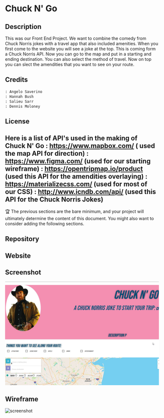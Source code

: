 # Chuck N' Go
## Description
This was our Front End Project.  We want to combine the comedy from Chuck Norris jokes with a travel app that also included amenities.  When you first come to the website you will see a joke at the top.  This is coming form a Chuck Norris API.  Now you can go to the map and put in a starting and ending destination.  You can also select the method of travel.  Now on top you can slect the amendities that you want to see on your route.

## Credits
    : Angelo Saverino
    : Hannah Bush
    : Salieu Sarr
    : Dennis Moloney

## License
Here is a list of API's used in the making of Chuck N' Go
    : https://www.mapbox.com/ ( used the map API for direction)
    : https://www.figma.com/ (used for our starting wireframe)
    : https://opentripmap.io/product (used this API for the amendities overlaying)
    : https://materializecss.com/ (used for most of our CSS)
    : http://www.icndb.com/api/ (used this API for the Chuck Norris Jokes)
---
🏆 The previous sections are the bare minimum, and your project will ultimately determine the content of this document. You might also want to consider adding the following sections.
## Repository

## Website

## Screenshot
![screenshot](https://github.com/Ang543/chuck-n-go/blob/main/assets/image/ChucknGo-screenshot.jpg)

## Wireframe
![screenshot](https://github.com/Ang543/chuck-n-go/blob/main/assets/image/ChuckNgo–Figma.jp)